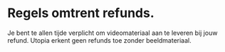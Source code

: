 # Regels omtrent refunds.

Je bent te allen tijde verplicht om videomateriaal aan te leveren bij jouw refund.
Utopia erkent geen refunds toe zonder beeldmateriaal.
